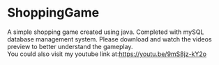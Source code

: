 # ShoppingGame
A simple shopping game created using java. Completed with mySQL database management system. 
Please download and watch the videos preview to better understand the gameplay. <br/>
You could also visit my youtube link at:https://youtu.be/9mS8jz-kY2o
